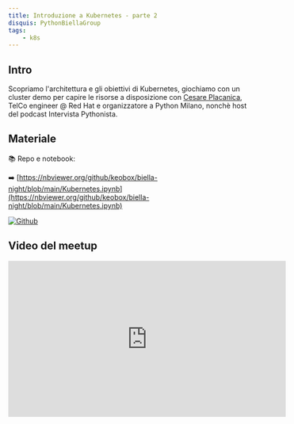 ```yaml
---
title: Introduzione a Kubernetes - parte 2
disquis: PythonBiellaGroup
tags:
    - k8s
---
```


## Intro

Scopriamo l'architettura e gli obiettivi di Kubernetes, giochiamo con un cluster demo per capire le risorse a disposizione con [Cesare Placanica](https://www.linkedin.com/in/cesare-placanica/), TelCo engineer @ Red Hat e organizzatore a Python Milano, nonchè host del podcast Intervista Pythonista.

## Materiale
📚 Repo e notebook:

➡️ [https://nbviewer.org/github/keobox/biella-night/blob/main/Kubernetes.ipynb](https://nbviewer.org/github/keobox/biella-night/blob/main/Kubernetes.ipynb)

[![Github](https://img.shields.io/badge/GitHub-181717.svg?style=for-the-badge&logo=GitHub&logoColor=white)](https://github.com/PythonBiellaGroup/kubernetes-introduction)

## Video del meetup
<iframe width="560" height="315" src="https://www.youtube.com/embed/xWINxFMU2Ew" title="YouTube video player" frameborder="0" allow="accelerometer; autoplay; clipboard-write; encrypted-media; gyroscope; picture-in-picture; web-share" allowfullscreen></iframe>